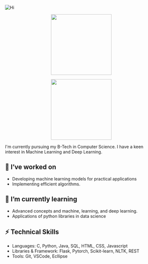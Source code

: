 ![Hi](https://readme-typing-svg.demolab.com/?lines=Hi+there,+I'm+Vaishnavi+👋&center=true&size=30&width=1000px&height=65)

<p align="center">
<a href="https://github.com/Vaitae/">
  <img height=200 align="center" src="https://github-readme-stats.vercel.app/api?username=Vaitae&show_icons=true&theme=radical" />
</a>
</p>
<p align="center">
<a href="https://github.com/Vaitae/">
  <img height=200 align="center" src="https://github-readme-stats.vercel.app/api/top-langs?username=Vaitae&layout=compact&theme=radical&langs_count=8&card_width=320" />
</a>
</p>

<p>I'm currently pursuing my B-Tech in Computer Science. I have a keen interest in Machine Learning and Deep Learning.</p>

## 🔭 I’ve worked on
- Developing machine learning models for practical applications
- Implementing efficient algorithms.

## 🌱 I’m currently learning 
- Advanced concepts and machine, learning, and deep learning.
- Applications of python libraries in data science


## ⚡ Technical Skills
- Languages: C, Python, Java, SQL, HTML, CSS, Javascript
- Libraries & Framework: Flask, Pytorch, Scikit-learn, NLTK, REST
- Tools: Git, VSCode, Ecllipse

